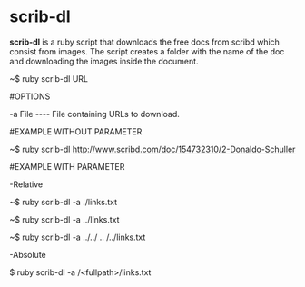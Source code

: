 # scrib-dl
**scrib-dl** is a ruby script that downloads the free docs from scribd which consist from images. The script creates a folder with the name of the doc and downloading the images inside the document.

~$ ruby scrib-dl URL

#OPTIONS

-a File  ----  File containing URLs to download.

#EXAMPLE WITHOUT PARAMETER

~$ ruby scrib-dl http://www.scribd.com/doc/154732310/2-Donaldo-Schuller


#EXAMPLE WITH PARAMETER

-Relative  

~$ ruby scrib-dl -a ./links.txt

~$ ruby scrib-dl -a ../links.txt

~$ ruby scrib-dl -a ../../ ..  /../links.txt

-Absolute

$ ruby scrib-dl -a /\<fullpath\>/links.txt




 

